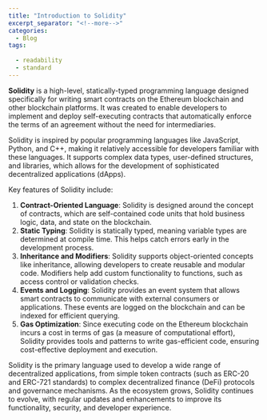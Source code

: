 ```yaml
---
title: "Introduction to Solidity"
excerpt_separator: "<!--more-->"
categories:
  - Blog
tags:
  
  - readability
  - standard
---
```

**Solidity** is a high-level, statically-typed programming language designed specifically for writing smart contracts on the Ethereum blockchain and other blockchain platforms. It was created to enable developers to implement and deploy self-executing contracts that automatically enforce the terms of an agreement without the need for intermediaries.

Solidity is inspired by popular programming languages like JavaScript, Python, and C++, making it relatively accessible for developers familiar with these languages. It supports complex data types, user-defined structures, and libraries, which allows for the development of sophisticated decentralized applications (dApps).

Key features of Solidity include:

1. **Contract-Oriented Language**: Solidity is designed around the concept of contracts, which are self-contained code units that hold business logic, data, and state on the blockchain.
2. **Static Typing**: Solidity is statically typed, meaning variable types are determined at compile time. This helps catch errors early in the development process.
3. **Inheritance and Modifiers**: Solidity supports object-oriented concepts like inheritance, allowing developers to create reusable and modular code. Modifiers help add custom functionality to functions, such as access control or validation checks.
4. **Events and Logging**: Solidity provides an event system that allows smart contracts to communicate with external consumers or applications. These events are logged on the blockchain and can be indexed for efficient querying.
5. **Gas Optimization**: Since executing code on the Ethereum blockchain incurs a cost in terms of gas (a measure of computational effort), Solidity provides tools and patterns to write gas-efficient code, ensuring cost-effective deployment and execution.

Solidity is the primary language used to develop a wide range of decentralized applications, from simple token contracts (such as ERC-20 and ERC-721 standards) to complex decentralized finance (DeFi) protocols and governance mechanisms. As the ecosystem grows, Solidity continues to evolve, with regular updates and enhancements to improve its functionality, security, and developer experience.